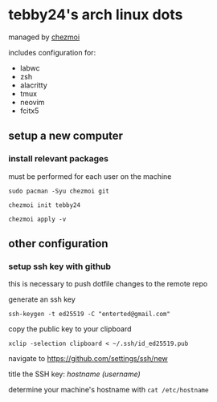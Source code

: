 # tebby24's arch linux dots

managed by [chezmoi](https://www.chezmoi.io/)

includes configuration for:
- labwc
- zsh
- alacritty
- tmux
- neovim 
- fcitx5

## setup a new computer
### install relevant packages
must be performed for each user on the machine
```shell
sudo pacman -Syu chezmoi git
```
```shell
chezmoi init tebby24

```
```shell
chezmoi apply -v
```

## other configuration

### setup ssh key with github
this is necessary to push dotfile changes to the remote repo

generate an ssh key
```shell
ssh-keygen -t ed25519 -C "enterted@gmail.com"
```

copy the public key to your clipboard
```shell
xclip -selection clipboard < ~/.ssh/id_ed25519.pub
```
navigate to https://github.com/settings/ssh/new

title the SSH key: _hostname (username)_

determine your machine's hostname with `cat /etc/hostname`

